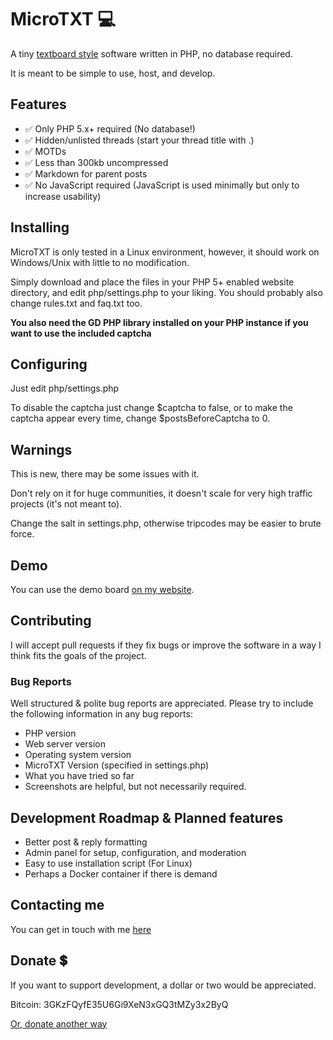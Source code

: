 # MicroTXT 💻

A tiny [textboard style](https://en.wikipedia.org/wiki/Textboard) software written in PHP, no database required.

It is meant to be simple to use, host, and develop.

## Features

* ✅ Only PHP 5.x+ required (No database!)
* ✅ Hidden/unlisted threads (start your thread title with .)
* ✅ MOTDs
* ✅ Less than 300kb uncompressed
* ✅ Markdown for parent posts
* ✅ No JavaScript required (JavaScript is used minimally but only to increase usability)

## Installing

MicroTXT is only tested in a Linux environment, however, it should work on Windows/Unix with little to no modification.

Simply download and place the files in your PHP 5+ enabled website directory, and edit php/settings.php to your liking. You should probably also change rules.txt and faq.txt too.

**You also need the GD PHP library installed on your PHP instance if you want to use the included captcha**

## Configuring

Just edit php/settings.php

To disable the captcha just change $captcha to false, or to make the captcha appear every time, change $postsBeforeCaptcha to 0.

## Warnings

This is new, there may be some issues with it.

Don't rely on it for huge communities, it doesn't scale for very high traffic projects (it's not meant to).

Change the salt in settings.php, otherwise tripcodes may be easier to brute force.

## Demo

You can use the demo board [on my website](https://chaoswebs.net/mt/).

## Contributing

I will accept pull requests if they fix bugs or improve the software in a way I think fits the goals of the project.

### Bug Reports

Well structured & polite bug reports are appreciated. Please try to include the following information in any bug reports:

* PHP version
* Web server version
* Operating system version
* MicroTXT Version (specified in settings.php)
* What you have tried so far
* Screenshots are helpful, but not necessarily required.

## Development Roadmap & Planned features

* Better post & reply formatting
* Admin panel for setup, configuration, and moderation
* Easy to use installation script (For Linux)
* Perhaps a Docker container if there is demand

## Contacting me

You can get in touch with me [here](https://chaoswebs.net/contact)

## Donate 💲

If you want to support development, a dollar or two would be appreciated.

Bitcoin: 3GKzFQyfE35U6Gi9XeN3xGQ3tMZy3x2ByQ

[Or, donate another way](https://chaoswebs.net/donate)
